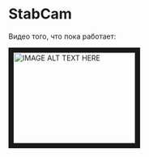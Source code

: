 # StabCam
Видео того, что пока работает:

<a href="http://www.youtube.com/watch?feature=player_embedded&v=4ZRaF4vdrDs
" target="_blank"><img src="http://img.youtube.com/vi/4ZRaF4vdrDs/0.jpg" 
alt="IMAGE ALT TEXT HERE" width="240" height="180" border="10" /></a>

